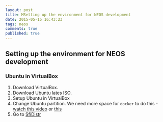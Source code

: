 ```yaml
---
layout: post
title: MSetting up the environment for NEOS development
date: 2015-05-15 16:43:23
tags: neos
comments: true
published: true
---
```


## Setting up the environment for NEOS development

### Ubuntu in VirtualBox

1. Download VirtualBox.
2. Download Ubuntu lates ISO.
3. Setup Ubuntu in VirtualBox
4. Change Ubuntu partition. We need more space for `docker` 
   to do this - [watch this video](http://www.youtube.com/watch?v=r_UyKufXR3c)
   or [this](http://www.youtube.com/watch?v=ikSIDI535L0)
5. Go to [SfiDistr](https://github.com/sfi-ru/SfiDistr)